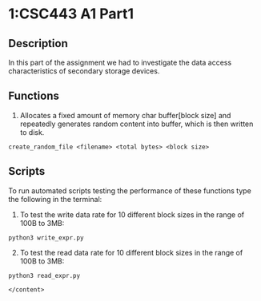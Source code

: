 <snippet>
	<content>

# 1:CSC443 A1 Part1

## Description

In this part of the assignment we had to investigate the data access characteristics of secondary storage devices. 

## Functions 

1. Allocates a fixed amount of memory char buffer[block size] and repeatedly generates random content into buffer, which is then written to disk.

`create_random_file <filename> <total bytes> <block size>`

## Scripts

To run automated scripts testing the performance of these functions type the following in the terminal: 

1. To test the write data rate for 10 different block sizes in the range of 100B to 3MB:

`python3 write_expr.py`

2. To test the read data rate for 10 different block sizes in the range of 100B to 3MB:

`python3 read_expr.py`

	</content>
</snippet>